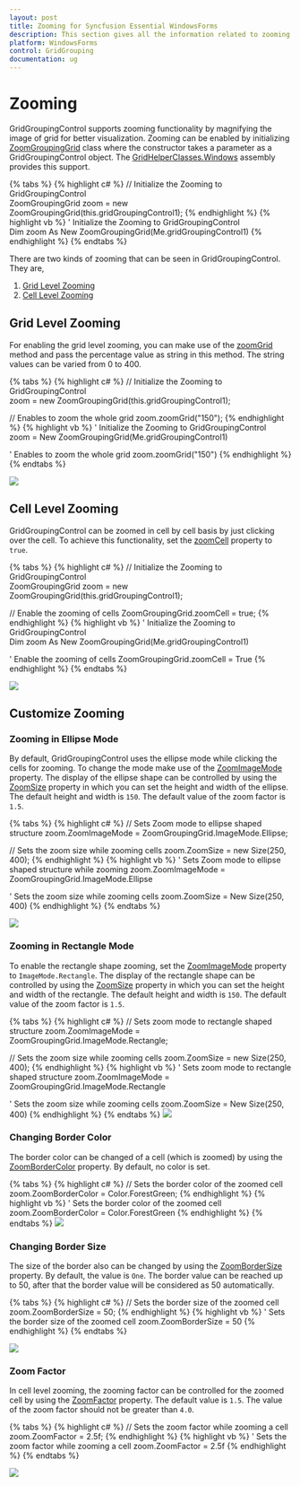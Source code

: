 ```yaml
---
layout: post
title: Zooming for Syncfusion Essential WindowsForms
description: This section gives all the information related to zooming functionality in GridGroupingControl
platform: WindowsForms
control: GridGrouping
documentation: ug
---
```


# Zooming
GridGroupingControl supports zooming functionality by magnifying the image of grid for better visualization. Zooming can be enabled by initializing [ZoomGroupingGrid](http://help.syncfusion.com/cr/cref_files/windowsforms/grid/Syncfusion.GridHelperClasses.Windows~Syncfusion.GridHelperClasses.Zoom.ZoomGroupingGrid.html) class where the constructor takes a parameter as a GridGroupingControl object. The [GridHelperClasses.Windows](http://help.syncfusion.com/cr/cref_files/windowsforms/grid/Syncfusion.GridHelperClasses.Windows~Syncfusion.GridHelperClasses_namespace.html) assembly provides this support. 

{% tabs %}
{% highlight c# %}
// Initialize the Zooming to GridGroupingControl   
ZoomGroupingGrid zoom = new ZoomGroupingGrid(this.gridGroupingControl1);
{% endhighlight %}
{% highlight vb %}
' Initialize the Zooming to GridGroupingControl   
Dim zoom As New ZoomGroupingGrid(Me.gridGroupingControl1)
{% endhighlight %}
{% endtabs %}

There are two kinds of zooming that can be seen in GridGroupingControl. They are,

1. [Grid Level Zooming](#grid-level-zooming)
2. [Cell Level Zooming](#cell-level-zooming)

## Grid Level Zooming
For enabling the grid level zooming, you can make use of the [zoomGrid](http://help.syncfusion.com/cr/cref_files/windowsforms/grid/Syncfusion.GridHelperClasses.Windows~Syncfusion.GridHelperClasses.Zoom.ZoomGroupingGrid~zoomGrid.html) method and pass the percentage value as string in this method. The string values can be varied from 0 to 400.

{% tabs %}
{% highlight c# %}
// Initialize the Zooming to GridGroupingControl       
zoom = new ZoomGroupingGrid(this.gridGroupingControl1);

// Enables to zoom the whole grid
zoom.zoomGrid("150");
{% endhighlight %}
{% highlight vb %}
' Initialize the Zooming to GridGroupingControl       
zoom = New ZoomGroupingGrid(Me.gridGroupingControl1)

' Enables to zoom the whole grid
zoom.zoomGrid("150")
{% endhighlight %}
{% endtabs %}

![](Zooming_images/Zooming_img1.png)

## Cell Level Zooming
GridGroupingControl can be zoomed in cell by cell basis by just clicking over the cell. To achieve this functionality, set the [zoomCell](http://help.syncfusion.com/cr/cref_files/windowsforms/grid/Syncfusion.GridHelperClasses.Windows~Syncfusion.GridHelperClasses.Zoom.ZoomGroupingGrid~zoomCell.html) property to `true`.

{% tabs %}
{% highlight c# %}
// Initialize the Zooming to GridGroupingControl   
ZoomGroupingGrid zoom = new ZoomGroupingGrid(this.gridGroupingControl1);

// Enable the zooming of cells
ZoomGroupingGrid.zoomCell = true;
{% endhighlight %}
{% highlight vb %}
' Initialize the Zooming to GridGroupingControl   
Dim zoom As New ZoomGroupingGrid(Me.gridGroupingControl1)

' Enable the zooming of cells
ZoomGroupingGrid.zoomCell = True
{% endhighlight %}
{% endtabs %}

![](Zooming_images/Zooming_img2.png)

## Customize Zooming

### Zooming in Ellipse Mode
By default, GridGroupingControl uses the ellipse mode while clicking the cells for zooming. To change the mode make use of the [ZoomImageMode](http://help.syncfusion.com/cr/cref_files/windowsforms/grid/Syncfusion.GridHelperClasses.Windows~Syncfusion.GridHelperClasses.Zoom.ZoomGroupingGrid~ZoomImageMode.html) property. The display of the ellipse shape can be controlled by using the [ZoomSize](http://help.syncfusion.com/cr/cref_files/windowsforms/grid/Syncfusion.GridHelperClasses.Windows~Syncfusion.GridHelperClasses.Zoom.ZoomGroupingGrid~ZoomSize.html) property in which you can set the height and width of the ellipse. The default height and width is `150`. The default value of the zoom factor is `1.5`.

{% tabs %}
{% highlight c# %}
// Sets Zoom mode to ellipse shaped structure
zoom.ZoomImageMode = ZoomGroupingGrid.ImageMode.Ellipse;

// Sets the zoom size while zooming cells
zoom.ZoomSize = new Size(250, 400);
{% endhighlight %}
{% highlight vb %}
' Sets Zoom mode to ellipse shaped structure while zooming
zoom.ZoomImageMode = ZoomGroupingGrid.ImageMode.Ellipse

' Sets the zoom size while zooming cells
zoom.ZoomSize = New Size(250, 400)
{% endhighlight %}
{% endtabs %}

![](Zooming_images/Zooming_img3.png)

### Zooming in Rectangle Mode
To enable the rectangle shape zooming, set the [ZoomImageMode](http://help.syncfusion.com/cr/cref_files/windowsforms/grid/Syncfusion.GridHelperClasses.Windows~Syncfusion.GridHelperClasses.Zoom.ZoomGroupingGrid~ZoomImageMode.html)  property to `ImageMode.Rectangle`. The display of the rectangle shape can be controlled by using the [ZoomSize](http://help.syncfusion.com/cr/cref_files/windowsforms/grid/Syncfusion.GridHelperClasses.Windows~Syncfusion.GridHelperClasses.Zoom.ZoomGroupingGrid~ZoomSize.html) property in which you can set the height and width of the rectangle. The default height and width is `150`. The default value of the zoom factor is `1.5`.

{% tabs %}
{% highlight c# %}
// Sets zoom mode to rectangle shaped structure
zoom.ZoomImageMode = ZoomGroupingGrid.ImageMode.Rectangle;

// Sets the zoom size while zooming cells
zoom.ZoomSize = new Size(250, 400);
{% endhighlight %}
{% highlight vb %}
' Sets zoom mode to rectangle shaped structure
zoom.ZoomImageMode = ZoomGroupingGrid.ImageMode.Rectangle

' Sets the zoom size while zooming cells
zoom.ZoomSize = New Size(250, 400)
{% endhighlight %}
{% endtabs %}
![](Zooming_images/Zooming_img4.png)

### Changing Border Color
The border color can be changed of a cell (which is zoomed) by using the [ZoomBorderColor](http://help.syncfusion.com/cr/cref_files/windowsforms/grid/Syncfusion.GridHelperClasses.Windows~Syncfusion.GridHelperClasses.Zoom.ZoomGroupingGrid~ZoomBorderColor.html) property. By default, no color is set.

{% tabs %}
{% highlight c# %}
// Sets the border color of the zoomed cell
zoom.ZoomBorderColor = Color.ForestGreen;
{% endhighlight %}
{% highlight vb %}
' Sets the border color of the zoomed cell
zoom.ZoomBorderColor = Color.ForestGreen
{% endhighlight %}
{% endtabs %}
![](Zooming_images/Zooming_img5.png)

### Changing Border Size
The size of the border also can be changed by using the [ZoomBorderSize](http://help.syncfusion.com/cr/cref_files/windowsforms/grid/Syncfusion.GridHelperClasses.Windows~Syncfusion.GridHelperClasses.Zoom.ZoomGroupingGrid~ZoomBorderSize.html) property. By default, the value is `One`. The border value can be reached up to 50, after that the border value will be considered as 50 automatically.

{% tabs %}
{% highlight c# %}
// Sets the border size of the zoomed cell
zoom.ZoomBorderSize = 50;
{% endhighlight %}
{% highlight vb %}
' Sets the border size of the zoomed cell
zoom.ZoomBorderSize = 50
{% endhighlight %}
{% endtabs %}

![](Zooming_images/Zooming_img6.png)

### Zoom Factor
In cell level zooming, the zooming factor can be controlled for the zoomed cell by using the [ZoomFactor](http://help.syncfusion.com/cr/cref_files/windowsforms/grid/Syncfusion.GridHelperClasses.Windows~Syncfusion.GridHelperClasses.Zoom.ZoomGroupingGrid~ZoomFactor.html) property. The default value is `1.5`. The value of the zoom factor should not be greater than `4.0`.

{% tabs %}
{% highlight c# %}
// Sets the zoom factor while zooming a cell
zoom.ZoomFactor = 2.5f;
{% endhighlight %}
{% highlight vb %}
' Sets the zoom factor while zooming a cell
zoom.ZoomFactor = 2.5f
{% endhighlight %}
{% endtabs %}

![](Zooming_images/Zooming_img7.png)

